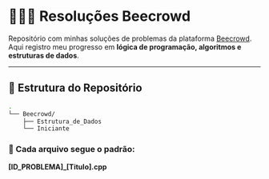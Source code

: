 # 👩🏻‍💻 Resoluções Beecrowd  

Repositório com minhas soluções de problemas da plataforma [Beecrowd](https://www.beecrowd.com.br/).  
Aqui registro meu progresso em **lógica de programação, algoritmos e estruturas de dados**.  

---

## 📂 Estrutura do Repositório  

```bash
.
└── Beecrowd/
    ├── Estrutura_de_Dados
    └── Iniciante
```
### 📌 Cada arquivo segue o padrão:
**[ID_PROBLEMA]_[Titulo].cpp**
